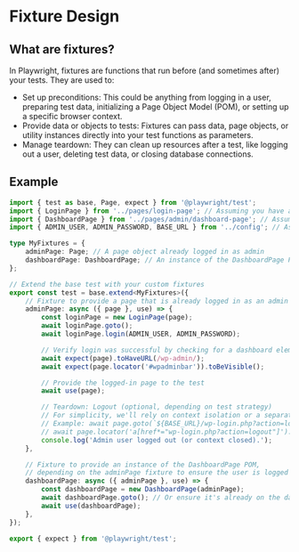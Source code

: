 # Fixture Design

## What are fixtures?

In Playwright, fixtures are functions that run before (and sometimes after) your tests. They are used to:

-   Set up preconditions: This could be anything from logging in a user, preparing test data, initializing a Page Object Model (POM), or setting up a specific browser context.
-   Provide data or objects to tests: Fixtures can pass data, page objects, or utility instances directly into your test functions as parameters.
-   Manage teardown: They can clean up resources after a test, like logging out a user, deleting test data, or closing database connections.

## Example

```ts
import { test as base, Page, expect } from '@playwright/test';
import { LoginPage } from '../pages/login-page'; // Assuming you have a LoginPage POM
import { DashboardPage } from '../pages/admin/dashboard-page'; // Assuming a DashboardPage POM
import { ADMIN_USER, ADMIN_PASSWORD, BASE_URL } from '../config'; // Assuming config file for credentials

type MyFixtures = {
    adminPage: Page; // A page object already logged in as admin
    dashboardPage: DashboardPage; // An instance of the DashboardPage POM
};

// Extend the base test with your custom fixtures
export const test = base.extend<MyFixtures>({
    // Fixture to provide a page that is already logged in as an admin
    adminPage: async ({ page }, use) => {
        const loginPage = new LoginPage(page);
        await loginPage.goto();
        await loginPage.login(ADMIN_USER, ADMIN_PASSWORD);

        // Verify login was successful by checking for a dashboard element or URL
        await expect(page).toHaveURL(/wp-admin/);
        await expect(page.locator('#wpadminbar')).toBeVisible();

        // Provide the logged-in page to the test
        await use(page);

        // Teardown: Logout (optional, depending on test strategy)
        // For simplicity, we'll rely on context isolation or a separate logout fixture if needed.
        // Example: await page.goto(`${BASE_URL}/wp-login.php?action=logout`);
        // await page.locator('a[href*="wp-login.php?action=logout"]').click(); // This might need a nonce
        console.log('Admin user logged out (or context closed).');
    },

    // Fixture to provide an instance of the DashboardPage POM,
    // depending on the adminPage fixture to ensure the user is logged in.
    dashboardPage: async ({ adminPage }, use) => {
        const dashboardPage = new DashboardPage(adminPage);
        await dashboardPage.goto(); // Or ensure it's already on the dashboard from adminPage
        await use(dashboardPage);
    },
});

export { expect } from '@playwright/test';
```
